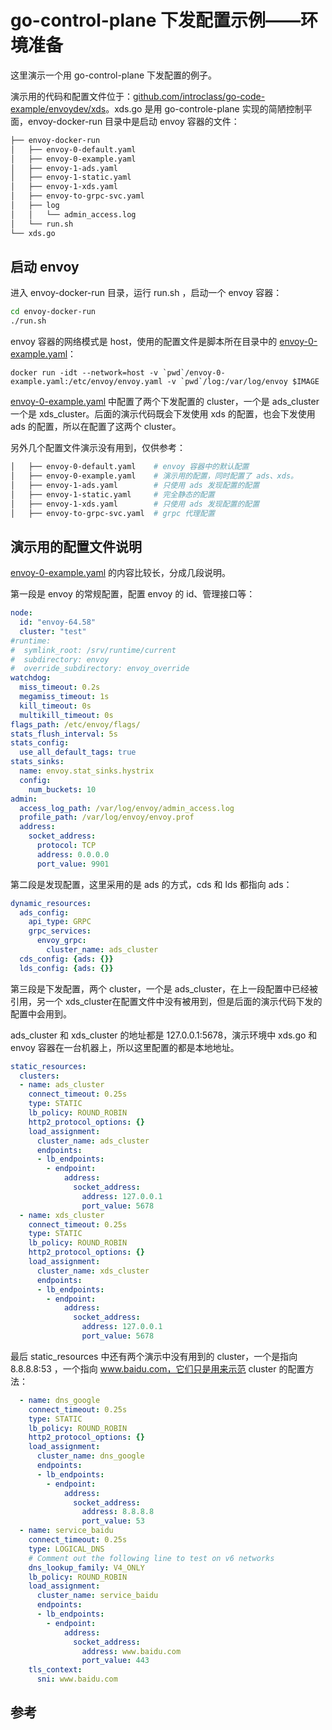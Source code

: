 <!-- toc -->
# go-control-plane 下发配置示例——环境准备

这里演示一个用 go-control-plane 下发配置的例子。

演示用的代码和配置文件位于：[github.com/introclass/go-code-example/envoydev/xds][1]。xds.go 是用 go-controle-plane 实现的简陋控制平面，envoy-docker-run 目录中是启动 envoy 容器的文件：

```sh
├── envoy-docker-run
│   ├── envoy-0-default.yaml
│   ├── envoy-0-example.yaml
│   ├── envoy-1-ads.yaml
│   ├── envoy-1-static.yaml
│   ├── envoy-1-xds.yaml
│   ├── envoy-to-grpc-svc.yaml
│   ├── log
│   │   └── admin_access.log
│   └── run.sh
└── xds.go
```

## 启动 envoy

进入 envoy-docker-run 目录，运行 run.sh ，启动一个 envoy 容器：

```sh
cd envoy-docker-run
./run.sh
```

envoy 容器的网络模式是 host，使用的配置文件是脚本所在目录中的 [envoy-0-example.yaml][2]：

```
docker run -idt --network=host -v `pwd`/envoy-0-example.yaml:/etc/envoy/envoy.yaml -v `pwd`/log:/var/log/envoy $IMAGE
```

[envoy-0-example.yaml][2] 中配置了两个下发配置的 cluster，一个是 ads_cluster 一个是 xds_cluster。后面的演示代码既会下发使用 xds 的配置，也会下发使用 ads 的配置，所以在配置了这两个 cluster。

另外几个配置文件演示没有用到，仅供参考：

```sh
│   ├── envoy-0-default.yaml    # envoy 容器中的默认配置
│   ├── envoy-0-example.yaml    # 演示用的配置，同时配置了 ads、xds。
│   ├── envoy-1-ads.yaml        # 只使用 ads 发现配置的配置 
│   ├── envoy-1-static.yaml     # 完全静态的配置
│   ├── envoy-1-xds.yaml        # 只使用 ads 发现配置的配置
│   ├── envoy-to-grpc-svc.yaml  # grpc 代理配置
```

## 演示用的配置文件说明

[envoy-0-example.yaml][2] 的内容比较长，分成几段说明。

第一段是 envoy 的常规配置，配置 envoy 的 id、管理接口等：


```yaml
node:
  id: "envoy-64.58"
  cluster: "test"
#runtime:
#  symlink_root: /srv/runtime/current
#  subdirectory: envoy
#  override_subdirectory: envoy_override
watchdog:
  miss_timeout: 0.2s
  megamiss_timeout: 1s
  kill_timeout: 0s
  multikill_timeout: 0s
flags_path: /etc/envoy/flags/
stats_flush_interval: 5s
stats_config:
  use_all_default_tags: true
stats_sinks:
  name: envoy.stat_sinks.hystrix
  config:
    num_buckets: 10
admin:
  access_log_path: /var/log/envoy/admin_access.log
  profile_path: /var/log/envoy/envoy.prof
  address:
    socket_address:
      protocol: TCP
      address: 0.0.0.0
      port_value: 9901
```

第二段是发现配置，这里采用的是 ads 的方式，cds 和 lds 都指向 ads：

```yaml
dynamic_resources:
  ads_config:
    api_type: GRPC
    grpc_services:
      envoy_grpc:
        cluster_name: ads_cluster
  cds_config: {ads: {}}
  lds_config: {ads: {}}
```

第三段是下发配置，两个 cluster，一个是 ads_cluster，在上一段配置中已经被引用，另一个 xds_cluster在配置文件中没有被用到，但是后面的演示代码下发的配置中会用到。

ads_cluster 和 xds_cluster 的地址都是 127.0.0.1:5678，演示环境中 xds.go 和 envoy 容器在一台机器上，所以这里配置的都是本地地址。

```yaml
static_resources:
  clusters:
  - name: ads_cluster
    connect_timeout: 0.25s
    type: STATIC
    lb_policy: ROUND_ROBIN
    http2_protocol_options: {}
    load_assignment:
      cluster_name: ads_cluster
      endpoints:
      - lb_endpoints:
        - endpoint:
            address:
              socket_address:
                address: 127.0.0.1
                port_value: 5678
  - name: xds_cluster
    connect_timeout: 0.25s
    type: STATIC
    lb_policy: ROUND_ROBIN
    http2_protocol_options: {}
    load_assignment:
      cluster_name: xds_cluster
      endpoints:
      - lb_endpoints:
        - endpoint:
            address:
              socket_address:
                address: 127.0.0.1
                port_value: 5678
```

最后 static_resources 中还有两个演示中没有用到的 cluster，一个是指向 8.8.8.8:53 ，一个指向  www.baidu.com，它们只是用来示范 cluster 的配置方法：

```yaml
  - name: dns_google
    connect_timeout: 0.25s
    type: STATIC
    lb_policy: ROUND_ROBIN
    http2_protocol_options: {}
    load_assignment:
      cluster_name: dns_google
      endpoints:
      - lb_endpoints:
        - endpoint:
            address:
              socket_address:
                address: 8.8.8.8
                port_value: 53
  - name: service_baidu
    connect_timeout: 0.25s
    type: LOGICAL_DNS
    # Comment out the following line to test on v6 networks
    dns_lookup_family: V4_ONLY
    lb_policy: ROUND_ROBIN
    load_assignment:
      cluster_name: service_baidu
      endpoints:
      - lb_endpoints:
        - endpoint:
            address:
              socket_address:
                address: www.baidu.com
                port_value: 443
    tls_context:
      sni: www.baidu.com
```

## 参考

[1]: https://github.com/introclass/go-code-example/tree/master/envoydev/xds  "github.com/introclass/go-code-example/envoydev/xds"
[2]: https://github.com/introclass/go-code-example/blob/master/envoydev/xds/envoy-docker-run/envoy-0-example.yaml "envoy-0-example.yaml"

